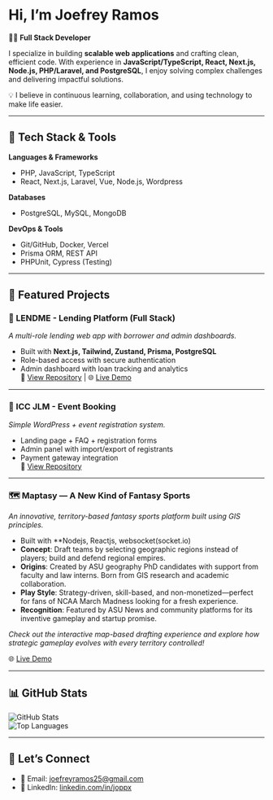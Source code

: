 # Hi, I’m Joefrey Ramos  

👨‍💻 **Full Stack Developer**  

I specialize in building **scalable web applications** and crafting clean, efficient code. With experience in **JavaScript/TypeScript, React, Next.js, Node.js, PHP/Laravel, and PostgreSQL**, I enjoy solving complex challenges and delivering impactful solutions.  

💡 I believe in continuous learning, collaboration, and using technology to make life easier.  

---

## 🔧 Tech Stack & Tools  

**Languages & Frameworks**  
- PHP, JavaScript, TypeScript
- React, Next.js, Laravel, Vue, Node.js, Wordpress

**Databases**  
- PostgreSQL, MySQL, MongoDB  

**DevOps & Tools**  
- Git/GitHub, Docker, Vercel
- Prisma ORM, REST API  
- PHPUnit, Cypress (Testing)

---

## 📂 Featured Projects  

### 🏦 LENDME - Lending Platform (Full Stack)  
*A multi-role lending web app with borrower and admin dashboards.*  
- Built with **Next.js, Tailwind, Zustand, Prisma, PostgreSQL**  
- Role-based access with secure authentication  
- Admin dashboard with loan tracking and analytics  
🔗 [View Repository](https://github.com/joppx25/lendme) | 🌐 [Live Demo](https://lendme-sand.vercel.app/)  

---

### 📅 ICC JLM - Event Booking  
*Simple WordPress + event registration system.*  
- Landing page + FAQ + registration forms  
- Admin panel with import/export of registrants  
- Payment gateway integration  
🔗 [View Repository](https://github.com/joppx25/iccc-jlm)

---

### 🗺️ Maptasy — A New Kind of Fantasy Sports

*An innovative, territory-based fantasy sports platform built using GIS principles.*

- Built with **Nodejs, Reactjs, websocket(socket.io)
- **Concept**: Draft teams by selecting geographic regions instead of players; build and defend regional empires.
- **Origins**: Created by ASU geography PhD candidates with support from faculty and law interns. Born from GIS research and academic collaboration.
- **Play Style**: Strategy-driven, skill-based, and non-monetized—perfect for fans of NCAA March Madness looking for a fresh experience.
- **Recognition**: Featured by ASU News and community platforms for its inventive gameplay and startup promise.

_Check out the interactive map-based drafting experience and explore how strategic gameplay evolves with every territory controlled!_

🌐 [Live Demo](https://maptasy.com/)

---

## 📊 GitHub Stats  

![GitHub Stats](https://github-readme-stats.vercel.app/api?username=joppx25&show_icons=true&theme=tokyonight)  
![Top Languages](https://github-readme-stats.vercel.app/api/top-langs/?username=joppx25&layout=compact&theme=tokyonight)  

---

## 🤝 Let’s Connect  

- 📧 Email: [joefreyramos25@gmail.com](mailto:joefreyramos25@gmail.com)  
- 💼 LinkedIn: [linkedin.com/in/joppx](https://www.linkedin.com/in/joppx/)  
